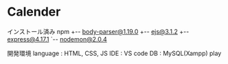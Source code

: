 # Calender

インストール済み npm
+-- body-parser@1.19.0
+-- ejs@3.1.2
+-- express@4.17.1
`-- nodemon@2.0.4

開発環境
language : HTML, CSS, JS
IDE : VS code
DB : MySQL(Xampp)
play
